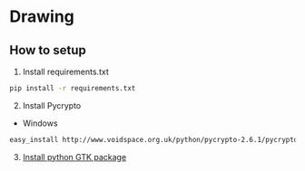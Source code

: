 # Drawing

## How to setup

1. Install requirements.txt
```bash
pip install -r requirements.txt
```

2. Install Pycrypto
- Windows
```bash
easy_install http://www.voidspace.org.uk/python/pycrypto-2.6.1/pycrypto-2.6.1.win32-py2.7.exe
```

3. [Install python GTK package](https://pygobject.readthedocs.io/en/latest/getting_started.html#windows-getting-started)